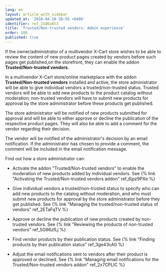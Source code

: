 ```yaml
---
lang: en
layout: article_with_sidebar
updated_at: '2018-04-10 20:56 +0400'
identifier: ref_21Q6x8t3
title: 'Trusted/Non-trusted vendors: Admin experience'
order: 100
published: true
---
```

If the owner/administrator of a multivendor X-Cart store wishes to be able to review the content of new product pages created by vendors before such pages get published,on the storefront, they can enable the addon **Trusted/Non-trusted vendors**.

In a multivendor X-Cart store/online marketplace with the addon **Trusted/Non-trusted vendors** installed and active, the store administrator will be able to give individual vendors a trusted/non-trusted status. Trusted vendors will be able to add new products to the product catalog without moderation; non-trusted vendors will have to submit new products for approval by the store administrator before these products get published. 

The store administrator will be notified of new products submitted for approval and will be able to either approve or decline the publication of the respective product pages. They will also be able to add a comment for the vendor regarding their decision. 

The vendor will be notified of the administrator's decision by an email notification. If the administrator has chosen to provide a comment, the comment will be included in the email notification message.

Find out how a store administrator can:

   * Activate the addon "Trusted/Non-trusted vendors" to enable the moderation of new products added by individual vendors. See {% link "Activating the Trusted/Non-trusted vendors addon" ref_6jpz9PXe %}
   
   * Give individual vendors a trusted/non-trusted status to specify who can add new products to the catalog without moderation, and who must submit new products for approval by the store administrator before they get published. See {% link "Managing the trusted/non-trusted status of vendors" ref_2ETaFqTV %}
   
   * Approve or decline the publication of new products created by non-trusted vendors. See {% link "Reviewing the products of non-trusted vendors" ref_5G96zfLj %}
     
   * Find vendor products by their publication status. See {% link "Finding products by their publication status" ref_3ge43cA0 %}
       
   * Adjust the email notifications sent to vendors after their product is approved or declined. See {% link "Managing email notifications for the Trusted/Non-trusted vendors addon" ref_2x7CPLIC %}
